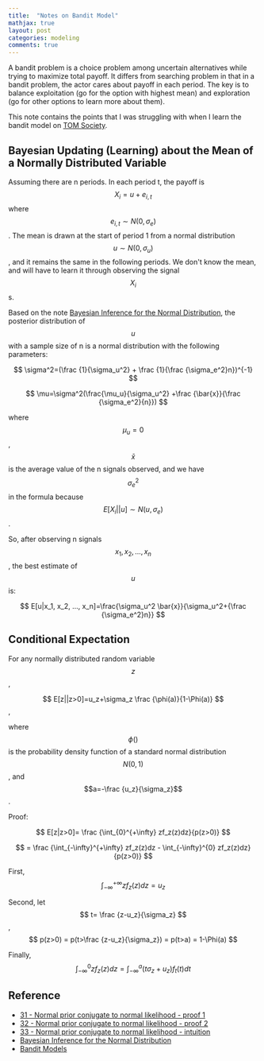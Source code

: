 ```yaml
---
title:  "Notes on Bandit Model"
mathjax: true
layout: post
categories: modeling
comments: true
---
```


A bandit problem is a choice problem among uncertain alternatives while trying to maximize total payoff. It differs from searching problem in that in a bandit problem, the actor cares about payoff in each period. The key is to balance exploitation (go for the option with highest mean) and exploration (go for other options to learn more about them).

This note contains the points that I was struggling with when I learn the bandit model on [TOM Society](https://sites.google.com/view/tomsociety/2021-summer-school?authuser=0).


## Bayesian Updating (Learning) about the Mean of a Normally Distributed Variable

Assuming there are n periods. In each period t, the payoff is $$X_i=u+e_{i,t}$$ where $$e_{i,t} \sim N(0, \sigma_e)$$. The mean is drawn at the start of period 1 from a normal distribution $$u \sim N(0, \sigma_u)$$, and it remains the same in the following periods. We don't know the mean, and will have to learn it through observing the signal $$X_i$$s.

Based on the note [Bayesian Inference for the Normal Distribution](http://www.ams.sunysb.edu/~zhu/ams570/Bayesian_Normal.pdf), the posterior distribution of $$u$$ with a sample size of n is a normal distribution with the following parameters:

$$ \sigma^2=(\frac {1}{\sigma_u^2} + \frac {1}{\frac {\sigma_e^2}n})^{-1} $$

$$ \mu=\sigma^2(\frac{\mu_u}{\sigma_u^2} +\frac {\bar{x}}{\frac {\sigma_e^2}{n}}) $$

where $$\mu_u=0$$, $$\bar{x}$$ is the average value of the n signals observed, and we have $${\sigma_e^2}$$ in the formula because $$ E[X_i||u] \sim N(u, \sigma_e) $$.

So, after observing n signals $$x_1, x_2, ..., x_n$$, the best estimate of $$u$$ is:

$$ E[u|x_1, x_2, ..., x_n]=\frac{\sigma_u^2 \bar{x}}{\sigma_u^2+{\frac {\sigma_e^2}n}} $$

## Conditional Expectation
For any normally distributed random variable $$z$$, 

$$ E[z||z>0]=u_z+\sigma_z \frac {\phi(a)}{1-\Phi(a)} $$, 

where $$\phi()$$ is the probability density function of a standard normal distribution $$N(0,1)$$, and $$a=-\frac {u_z}{\sigma_z}$$.

Proof:

$$ E[z|z>0]= \frac {\int_{0}^{+\infty} zf_z(z)dz}{p(z>0)} $$

$$ = \frac {\int_{-\infty}^{+\infty} zf_z(z)dz - \int_{-\infty}^{0} zf_z(z)dz}{p(z>0)} $$

First, $$ \int_{-\infty}^{+\infty} zf_z(z)dz = u_z $$

Second, let $$ t= \frac {z-u_z}{\sigma_z} $$, $$ p(z>0) = p(t>\frac {z-u_z}{\sigma_z}) = p(t>a) = 1-\Phi(a) $$

Finally, $$ \int_{-\infty}^{0} zf_z(z)dz = \int_{-\infty}^{a} (t\sigma_z+u_z)f_t(t)dt$$


## Reference
* [31 - Normal prior conjugate to normal likelihood - proof 1](https://www.youtube.com/watch?v=MUhsT0U_nxY)
* [32 - Normal prior conjugate to normal likelihood - proof 2](https://www.youtube.com/watch?v=OGxHNPYLtko)
* [33 - Normal prior conjugate to normal likelihood - intuition](https://www.youtube.com/watch?v=f3o9Crx3qx4)
* [Bayesian Inference for the Normal Distribution](http://www.ams.sunysb.edu/~zhu/ams570/Bayesian_Normal.pdf)
* [Bandit Models](https://sites.google.com/view/tomsociety/2021-summer-school/156-bandit-models?authuser=0)
